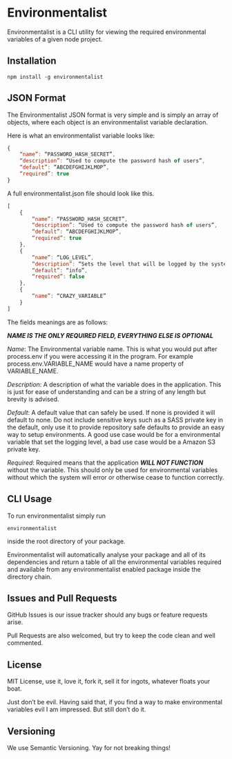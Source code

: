 # Environmentalist

Environmentalist is a CLI utility for viewing the required environmental variables of a given node project.

## Installation

```
npm install -g environmentalist
```

## JSON Format

The Environmentalist JSON format is very simple and is simply an array of objects, where each object is an environmentalist variable declaration.

Here is what an environmentalist variable looks like:
```javascript
{
	“name”: “PASSWORD_HASH_SECRET”,
	“description”: “Used to compute the password hash of users”,
	“default”: “ABCDEFGHIJKLMOP”,
	“required”: true
}
```

A full environmentalist.json file should look like this.
```javascript
[
	{
		“name”: “PASSWORD_HASH_SECRET”,
		“description”: “Used to compute the password hash of users”,
		“default”: “ABCDEFGHIJKLMOP”,
		“required”: true
	},
	{
		“name”: “LOG_LEVEL”,
		“description”: “Sets the level that will be logged by the system”,
		“default”: “info”,
		“required”: false
	},
	{
		“name”: “CRAZY_VARIABLE” 
	}
]
```

The fields meanings are as follows:

***NAME IS THE ONLY REQUIRED FIELD, EVERYTHING ELSE IS OPTIONAL***

*Name*: The Environmental variable name. This is what you would put after process.env if you were accessing it in the program. For example process.env.VARIABLE_NAME would have a name property of VARIABLE_NAME.

*Description*: A description of what the variable does in the application. This is just for ease of understanding and can be a string of any length but brevity is advised.

*Default*: A default value that can safely be used. If none is provided it will default to none. Do not include sensitive keys such as a SASS private key in the default, only use it to provide repository safe defaults to provide an easy way to setup environments. A good use case would be for a environmental variable that set the logging level, a bad use case would be a Amazon S3 private key.

*Required*: Required means that the application ***WILL NOT FUNCTION*** without the variable. This should only be used for environmental variables without which the system will error or otherwise cease to function correctly.

## CLI Usage

To run environmentalist simply run

```
environmentalist
```	

inside the root directory of your package.

Environmentalist will automatically analyse your package and all of its dependencies and return a table of all the environmental variables required and available from any environmentalist enabled package inside the directory chain.

## Issues and Pull Requests

GitHub Issues is our issue tracker should any bugs or feature requests arise. 

Pull Requests are also welcomed, but try to keep the code clean and well commented.

## License

MIT License, use it, love it, fork it, sell it for ingots, whatever floats your boat.

Just don’t be evil. Having said that, if you find a way to make environmental variables evil I am impressed. But still don’t do it.

## Versioning

We use Semantic Versioning. Yay for not breaking things!